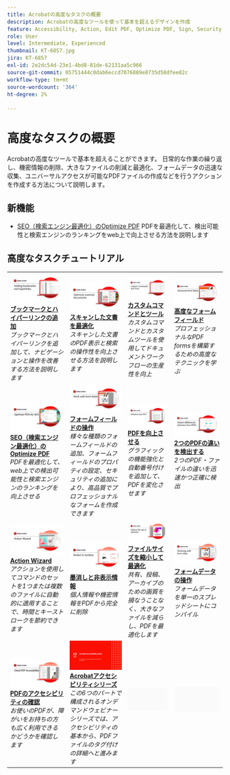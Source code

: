 ```yaml
---
title: Acrobatの高度なタスクの概要
description: Acrobatの高度なツールを使って基本を超えるデザインを作成
feature: Accessibility, Action, Edit PDF, Optimize PDF, Sign, Security
role: User
level: Intermediate, Experienced
thumbnail: KT-6857.jpg
jira: KT-6857
exl-id: 2e2dc54d-23e1-4bd8-81de-62131aa5c966
source-git-commit: 05751444c0dab6eccd7076889e8735d58dfee82c
workflow-type: tm+mt
source-wordcount: '364'
ht-degree: 2%

---
```


# 高度なタスクの概要

Acrobatの高度なツールで基本を超えることができます。 日常的な作業の繰り返し、機密情報の削除、大きなファイルの削減と最適化、フォームデータの迅速な収集、ユニバーサルアクセスが可能なPDFファイルの作成などを行うアクションを作成する方法について説明します。

## 新機能

* [SEO（検索エンジン最適化）のOptimize PDF](optimizeseo.md)
PDFを最適化して、検出可能性と検索エンジンのランキングをweb上で向上させる方法を説明します

## 高度なタスクチュートリアル

<table style="table-layout:fixed">
<tr>
  <td>
    <a href="bookmarks.md">
      <img alt="ブックマークとハイパーリンクの追加" src="../assets/Bookmarks_1280.png" />
    </a>
    <div>
    <a href="bookmarks.md"><strong>ブックマークとハイパーリンクの追加</strong></a>
    </div>
    <em>ブックマークとハイパーリンクを追加して、ナビゲーションと操作を改善する方法を説明します</em>
    <br>
  </td>
  <td>
    <a href="optimizescan.md">
      <img alt="スキャンした文書を最適化" src="../assets/Scan_1280.png" />
    </a>
    <div>
    <a href="optimizescan.md"><strong>スキャンした文書を最適化</strong></a>
    </div>
    <em>スキャンした文書のPDF表示と検索の操作性を向上させる方法を説明します</em>
    <br>
  </td>
  <td>
    <a href="custom.md">
      <img alt="カスタムコマンドとツール" src="../assets/Createcustom_1280.png" />
    </a>
    <div>
    <a href="custom.md"><strong>カスタムコマンドとツール</strong></a>
    </div>
    <em>カスタムコマンドとカスタムツールを使用してドキュメントワークフローの生産性を向上</em>
    <br>
  </td>
  <td>
    <a href="advancedforms.md">
      <img alt="高度なフォームフィールド" src="../assets/Advancedforms_1280.png" />
    </a>
    <div>
    <a href="advancedforms.md"><strong>高度なフォームフィールド</strong></a>
    </div>
    <em>プロフェッショナルなPDF formsを構築するための高度なテクニックを学ぶ</em>
    <br>
  </td>
</tr>
<tr>
 <td>
    <a href="optimizeseo.md">
      <img alt="SEO（検索エンジン最適化）のOptimize PDF" src="../assets/seo_1280.png" />
    </a>
    <div>
    <a href="optimizeseo.md"><strong>SEO（検索エンジン最適化）のOptimize PDF</strong></a>
    </div>
    <em>PDFを最適化して、web上での検出可能性と検索エンジンのランキングを向上させる</em>
    <br>
  </td>
  <td>
    <a href="workforms.md">
      <img alt="フォームフィールドの操作" src="../assets/Workform_1280.png" />
    </a>
    <div>
    <a href="workforms.md"><strong>フォームフィールドの操作</strong></a>
    </div>
    <em>様々な種類のフォームフィールドの追加、フォームフィールドのプロパティの設定、セキュリティの追加により、高品質でプロフェッショナルなフォームを作成できます</em>
    <br>
  </td>
  <td>
    <a href="enhance.md">
      <img alt="PDFを向上させる" src="../assets/Enhance_1280.png" />
    </a>
    <div>
    <a href="enhance.md"><strong>PDFを向上させる</strong></a>
    </div>
    <em>グラフィックの機能強化と自動番号付けを追加して、PDFを変化させます</em>
    <br>
  </td>
 <td>
    <a href="compare.md">
      <img alt="2つのPDFの違いを検出" src="../assets/Compare_1280.png" />
    </a>
    <div>
    <a href="compare.md"><strong>2つのPDFの違いを検出する</strong></a>
    </div>
    <em>2つのPDF・ファイルの違いを迅速かつ正確に検出</em>
    <br>
  </td>
</tr>
<tr>
  <td>
    <a href="action.md">
      <img alt="Action Wizard" src="../assets/Action.jpg" />
    </a>
    <div>
    <a href="action.md"><strong>Action Wizard</strong></a>
    </div>
    <em>アクションを使用してコマンドのセットを1つまたは複数のファイルに自動的に適用することで、時間とキーストロークを節約できます</em>
    <br>
  </td>
  <td>
    <a href="redact.md">
      <img alt="墨消しと非表示情報" src="../assets/Redact.jpg" />
    </a>
    <div>
    <a href="redact.md"><strong>墨消しと非表示情報</strong></a>
    </div>
    <em>個人情報や機密情報をPDFから完全に削除</em>
    <br>
  </td>
 <td>
    <a href="reduce.md">
      <img alt="ファイルサイズを縮小して最適化" src="../assets/Reduce.jpg" />
    </a>
    <div>
    <a href="reduce.md"><strong>ファイルサイズを縮小して最適化</strong></a>
    </div>
    <em>共有、投稿、アーカイブのための画質を損なうことなく、大きなファイルを減らし、PDFを最適化します</em>
    <br>
  </td>
  <td>
    <a href="formdata.md">
      <img alt="Action Wizard" src="../assets/FormData.jpg" />
    </a>
    <div>
    <a href="formdata.md"><strong>フォームデータの操作</strong></a>
    </div>
    <em>フォームデータを単一のスプレッドシートにコンパイル</em>
    <br>
  </td>
</tr>
<tr>
 <td>
    <a href="accessibility.md">
      <img alt="PDFのアクセシビリティの確認" src="../assets/Checkaccessible_1280.jpg" />
    </a>
    <div>
    <a href="accessibility.md"><strong>PDFのアクセシビリティの確認</strong></a>
    </div>
    <em>お使いのPDFが、障がいをお持ちの方も広く利用できるかどうかを確認します</em>
    <br>
  </td>
 <td>
    <a href="accessibility-series.md">
      <img alt="アクセシブルなPDFファイルの準備" src="../assets/Accessibilityseries_1280.png" />
    </a>
    <div>
    <a href="accessibility-series.md"><strong>Acrobatアクセシビリティシリーズ</strong></a>
    </div>
    <em>この6つのパートで構成されるオンデマンドウェビナーシリーズでは、アクセシビリティの基本から、PDFファイルのタグ付けの詳細へと進みます</em>
    <br>
  </td>
  <td>
   <img alt="スペーサー" src="../assets/Grayspacer.png" />
    <div>
    <br>
  </td> 
  <td>
   <img alt="スペーサー" src="../assets/Grayspacer.png" />
    <div>
    <br>
  </td>  
</tr>
</table>
